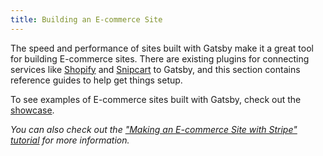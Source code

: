 ```yaml
---
title: Building an E-commerce Site
---
```


The speed and performance of sites built with Gatsby make it a great tool for building E-commerce sites. There are existing plugins for connecting services like [Shopify](/packages/gatsby-source-shopify/) and [Snipcart](/packages/gatsby-plugin-snipcart/) to Gatsby, and this section contains reference guides to help get things setup.

To see examples of E-commerce sites built with Gatsby, check out the [showcase](/showcase/?filters%5B0%5D=eCommerce).

<GuideList slug={props.slug} />

_You can also check out the ["Making an E-commerce Site with Stripe" tutorial](/tutorial/ecommerce-tutorial/) for more information._
